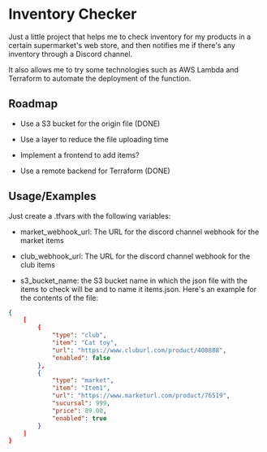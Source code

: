 
# Inventory Checker

Just a little project that helps me to check inventory for my products in a certain supermarket's web store, and then notifies me if there's any inventory through a Discord channel.

It also allows me to try some technologies such as AWS Lambda and Terraform to automate the deployment of the function.

## Roadmap

- Use a S3 bucket for the origin file (DONE)

- Use a layer to reduce the file uploading time

- Implement a frontend to add items?

- Use a remote backend for Terraform (DONE)


## Usage/Examples
Just create a .tfvars with the following variables:

- market_webhook_url: The URL for the discord channel webhook for the market items

- club_webhook_url: The URL for the discord channel webhook for the club items

- s3_bucket_name: the S3 bucket name in which the json file with the items to check will be and to name it items.json. Here's an example for the contents of the file:



```json
{
    [
        {
            "type": "club",
            "item": "Cat toy",
            "url": "https://www.cluburl.com/product/408888",
            "enabled": false
        },
        {
            "type": "market",
            "item": "Item1",
            "url": "https://www.marketurl.com/product/76519",
            "sucursal": 999,
            "price": 89.00,
            "enabled": true
        }
    ]
}
```

